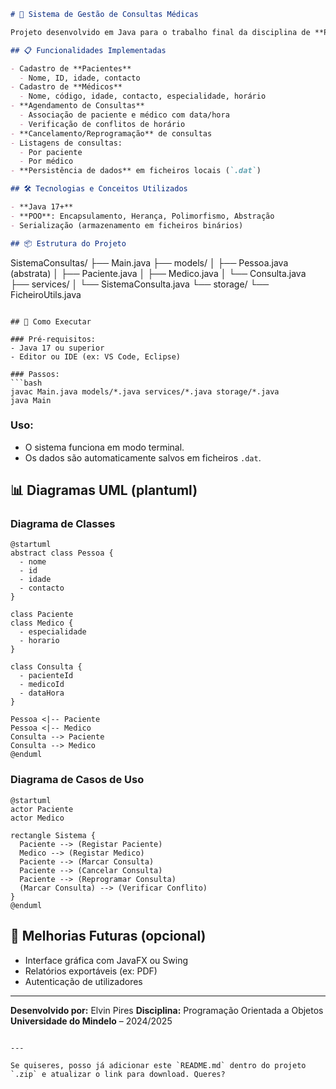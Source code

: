 
```markdown
# 🏥 Sistema de Gestão de Consultas Médicas

Projeto desenvolvido em Java para o trabalho final da disciplina de **Programação Orientada a Objetos** na Universidade do Mindelo.

## 📋 Funcionalidades Implementadas

- Cadastro de **Pacientes**  
  - Nome, ID, idade, contacto
- Cadastro de **Médicos**  
  - Nome, código, idade, contacto, especialidade, horário
- **Agendamento de Consultas**  
  - Associação de paciente e médico com data/hora
  - Verificação de conflitos de horário
- **Cancelamento/Reprogramação** de consultas
- Listagens de consultas:  
  - Por paciente  
  - Por médico
- **Persistência de dados** em ficheiros locais (`.dat`)

## 🛠️ Tecnologias e Conceitos Utilizados

- **Java 17+**
- **POO**: Encapsulamento, Herança, Polimorfismo, Abstração
- Serialização (armazenamento em ficheiros binários)

## 📦 Estrutura do Projeto

```

SistemaConsultas/
├── Main.java
├── models/
│   ├── Pessoa.java (abstrata)
│   ├── Paciente.java
│   ├── Medico.java
│   └── Consulta.java
├── services/
│   └── SistemaConsulta.java
└── storage/
└── FicheiroUtils.java

````

## 🚀 Como Executar

### Pré-requisitos:
- Java 17 ou superior
- Editor ou IDE (ex: VS Code, Eclipse)

### Passos:
```bash
javac Main.java models/*.java services/*.java storage/*.java
java Main
````

### Uso:

* O sistema funciona em modo terminal.
* Os dados são automaticamente salvos em ficheiros `.dat`.

## 📊 Diagramas UML (plantuml)

### Diagrama de Classes

```plantuml
@startuml
abstract class Pessoa {
  - nome
  - id
  - idade
  - contacto
}

class Paciente
class Medico {
  - especialidade
  - horario
}

class Consulta {
  - pacienteId
  - medicoId
  - dataHora
}

Pessoa <|-- Paciente
Pessoa <|-- Medico
Consulta --> Paciente
Consulta --> Medico
@enduml
```

### Diagrama de Casos de Uso

```plantuml
@startuml
actor Paciente
actor Medico

rectangle Sistema {
  Paciente --> (Registar Paciente)
  Medico --> (Registar Medico)
  Paciente --> (Marcar Consulta)
  Paciente --> (Cancelar Consulta)
  Paciente --> (Reprogramar Consulta)
  (Marcar Consulta) --> (Verificar Conflito)
}
@enduml
```

## 📌 Melhorias Futuras (opcional)

* Interface gráfica com JavaFX ou Swing
* Relatórios exportáveis (ex: PDF)
* Autenticação de utilizadores

---

**Desenvolvido por:** Elvin Pires
**Disciplina:** Programação Orientada a Objetos
**Universidade do Mindelo** – 2024/2025

```

---

Se quiseres, posso já adicionar este `README.md` dentro do projeto `.zip` e atualizar o link para download. Queres?
```
